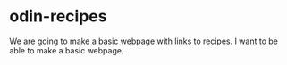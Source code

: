 # odin-recipes
We are going to make a basic webpage with links to recipes.
I want to be able to make a basic webpage.
